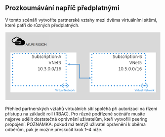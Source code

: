 ## Prozkoumávání napříč předplatnými

V tomto scénáři vytvoříte partnerské vztahy mezi dvěma virtuálními sítěmi, které patří do různých předplatných.

![různé podřízené scénáře](./media/virtual-networks-create-vnetpeering-scenario-crosssub-include/figure01.PNG)

Přehled partnerských vztahů virtuálních sítí spoléhá při autorizaci na řízení přístupu na základě rolí (RBAC). Pro různé podřízené scénáře musíte nejprve udělit dostatečná oprávnění uživatelům, kteří vytvořili peering propojení: POZNÁMKA: pokud má tentýž uživatel oprávnění k oběma odběrům, pak je možné přeskočit krok 1–4 níže. 


<!--HONumber=Aug16_HO4-->


